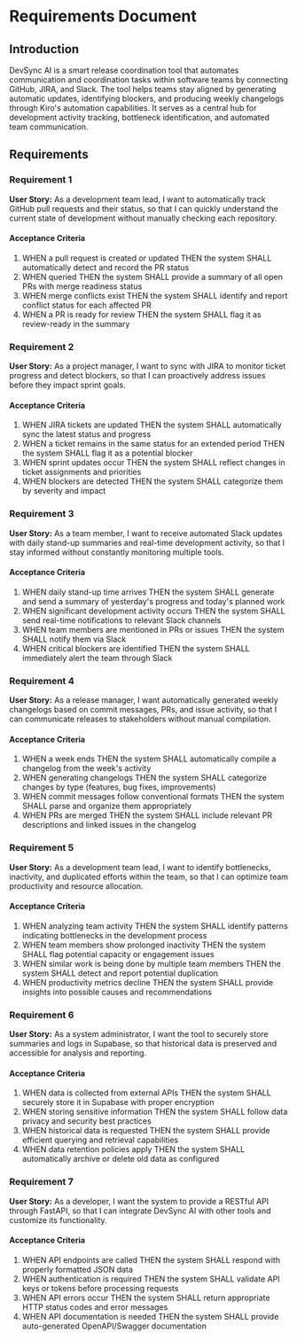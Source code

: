 # Requirements Document

## Introduction

DevSync AI is a smart release coordination tool that automates communication and coordination tasks within software teams by connecting GitHub, JIRA, and Slack. The tool helps teams stay aligned by generating automatic updates, identifying blockers, and producing weekly changelogs through Kiro's automation capabilities. It serves as a central hub for development activity tracking, bottleneck identification, and automated team communication.

## Requirements

### Requirement 1

**User Story:** As a development team lead, I want to automatically track GitHub pull requests and their status, so that I can quickly understand the current state of development without manually checking each repository.

#### Acceptance Criteria

1. WHEN a pull request is created or updated THEN the system SHALL automatically detect and record the PR status
2. WHEN queried THEN the system SHALL provide a summary of all open PRs with merge readiness status
3. WHEN merge conflicts exist THEN the system SHALL identify and report conflict status for each affected PR
4. WHEN a PR is ready for review THEN the system SHALL flag it as review-ready in the summary

### Requirement 2

**User Story:** As a project manager, I want to sync with JIRA to monitor ticket progress and detect blockers, so that I can proactively address issues before they impact sprint goals.

#### Acceptance Criteria

1. WHEN JIRA tickets are updated THEN the system SHALL automatically sync the latest status and progress
2. WHEN a ticket remains in the same status for an extended period THEN the system SHALL flag it as a potential blocker
3. WHEN sprint updates occur THEN the system SHALL reflect changes in ticket assignments and priorities
4. WHEN blockers are detected THEN the system SHALL categorize them by severity and impact

### Requirement 3

**User Story:** As a team member, I want to receive automated Slack updates with daily stand-up summaries and real-time development activity, so that I stay informed without constantly monitoring multiple tools.

#### Acceptance Criteria

1. WHEN daily stand-up time arrives THEN the system SHALL generate and send a summary of yesterday's progress and today's planned work
2. WHEN significant development activity occurs THEN the system SHALL send real-time notifications to relevant Slack channels
3. WHEN team members are mentioned in PRs or issues THEN the system SHALL notify them via Slack
4. WHEN critical blockers are identified THEN the system SHALL immediately alert the team through Slack

### Requirement 4

**User Story:** As a release manager, I want automatically generated weekly changelogs based on commit messages, PRs, and issue activity, so that I can communicate releases to stakeholders without manual compilation.

#### Acceptance Criteria

1. WHEN a week ends THEN the system SHALL automatically compile a changelog from the week's activity
2. WHEN generating changelogs THEN the system SHALL categorize changes by type (features, bug fixes, improvements)
3. WHEN commit messages follow conventional formats THEN the system SHALL parse and organize them appropriately
4. WHEN PRs are merged THEN the system SHALL include relevant PR descriptions and linked issues in the changelog

### Requirement 5

**User Story:** As a development team lead, I want to identify bottlenecks, inactivity, and duplicated efforts within the team, so that I can optimize team productivity and resource allocation.

#### Acceptance Criteria

1. WHEN analyzing team activity THEN the system SHALL identify patterns indicating bottlenecks in the development process
2. WHEN team members show prolonged inactivity THEN the system SHALL flag potential capacity or engagement issues
3. WHEN similar work is being done by multiple team members THEN the system SHALL detect and report potential duplication
4. WHEN productivity metrics decline THEN the system SHALL provide insights into possible causes and recommendations

### Requirement 6

**User Story:** As a system administrator, I want the tool to securely store summaries and logs in Supabase, so that historical data is preserved and accessible for analysis and reporting.

#### Acceptance Criteria

1. WHEN data is collected from external APIs THEN the system SHALL securely store it in Supabase with proper encryption
2. WHEN storing sensitive information THEN the system SHALL follow data privacy and security best practices
3. WHEN historical data is requested THEN the system SHALL provide efficient querying and retrieval capabilities
4. WHEN data retention policies apply THEN the system SHALL automatically archive or delete old data as configured

### Requirement 7

**User Story:** As a developer, I want the system to provide a RESTful API through FastAPI, so that I can integrate DevSync AI with other tools and customize its functionality.

#### Acceptance Criteria

1. WHEN API endpoints are called THEN the system SHALL respond with properly formatted JSON data
2. WHEN authentication is required THEN the system SHALL validate API keys or tokens before processing requests
3. WHEN API errors occur THEN the system SHALL return appropriate HTTP status codes and error messages
4. WHEN API documentation is needed THEN the system SHALL provide auto-generated OpenAPI/Swagger documentation
